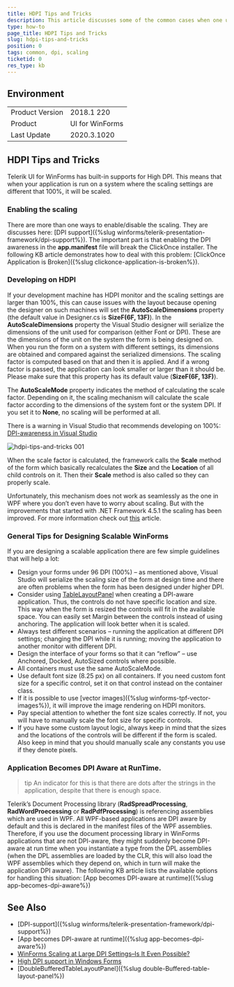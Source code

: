 ```yaml
---
title: HDPI Tips and Tricks
description: This article discusses some of the common cases when one uses HDPI.
type: how-to
page_title: HDPI Tips and Tricks
slug: hdpi-tips-and-tricks
position: 0
tags: common, dpi, scaling
ticketid: 0
res_type: kb
---
```



## Environment
<table>
    <tr>
        <td>Product Version</td>
        <td>2018.1 220</td>
    </tr>
    <tr>
        <td>Product</td>
        <td>UI for WinForms</td>
    </tr>
    <tr>
        <td>Last Update</td>
        <td>2020.3.1020</td>
    </tr>
</table>


## HDPI Tips and Tricks

Telerik UI for WinForms has built-in supports for High DPI. This means that when your application is run on a system where the scaling settings are different that 100%, it will be scaled.

### Enabling the scaling

There are more than one ways to enable/disable the scaling. They are discusses here: [DPI support]({%slug winforms/telerik-presentation-framework/dpi-support%}). The important part is that enabling the DPI awareness in the **app.manifest** file will break the ClickOnce installer. The following KB article demonstrates how to deal with this problem: [ClickOnce Application is Broken]({%slug clickonce-application-is-broken%}).

### Developing on HDPI 

If your development machine has HDPI monitor and the scaling settings are larger than 100%, this can cause issues with the layout because opening the designer on such machines will set the __AutoScaleDimensions__ property (the default value in Designer.cs is **SizeF(6F, 13F)**). In the **AutoScaleDimensions** property the Visual Studio designer will serialize the dimensions of the unit used for comparison (either Font or DPI). These are the dimensions of the unit on the system the form is being designed on. When you run the form on a system with different settings, its dimensions are obtained and compared against the serialized dimensions. The scaling factor is computed based on that and then it is applied. And if a wrong factor is passed, the application can look smaller or larger than it should be. Please make sure that this property has its default value (__SizeF(6F, 13F)__).

The **AutoScaleMode** property indicates the method of calculating the scale factor. Depending on it, the scaling mechanism will calculate the scale factor according to the dimensions of the system font or the system DPI. If you set it to **None**, no scaling will be performed at all.

There is a warning in Visual Studio that recommends developing on 100%: [DPI-awareness in Visual Studio](https://docs.microsoft.com/en-us/dotnet/framework/winforms/disable-dpi-awareness-visual-studio)

![hdpi-tips-and-tricks 001](images/hdpi-tips-and-tricks001.png)

When the scale factor is calculated, the framework calls the **Scale** method of the form which basically recalculates the **Size** and the **Location** of all child controls on it. Then their **Scale** method is also called so they can properly scale.

Unfortunately, this mechanism does not work as seamlessly as the one in WPF where you don’t even have to worry about scaling. But with the improvements that started with .NET Framework 4.5.1 the scaling has been improved. For more information check out [this](https://docs.microsoft.com/en-us/dotnet/desktop/winforms/automatic-scaling-in-windows-forms?view=netframeworkdesktop-4.8) article.

### General Tips for Designing Scalable WinForms

If you are designing a scalable application there are few simple guidelines that will help a lot:

* Design your forms under 96 DPI (100%) – as mentioned above, Visual Studio will serialize the scaling size of the form at design time and there are often problems when the form has been designed under higher DPI.
* Consider using [TableLayoutPanel](https://docs.microsoft.com/en-us/dotnet/api/system.windows.forms.tablelayoutpanel?view=netcore-3.1) when creating a DPI-aware application. Thus, the controls do not have specific location and size. This way when the form is resized the controls will fit in the available space. You can easily set Margin between the controls instead of using anchoring. The application will look better when it is scaled.   
* Always test different scenarios – running the application at different DPI settings; changing the DPI while it is running; moving the application to another monitor with different DPI.
* Design the interface of your forms so that it can “reflow” – use Anchored, Docked, AutoSized controls where possible.
* All containers must use the same AutoScaleMode.
* Use default font size (8.25 px) on all containers. If you need custom font size for a specific control, set it on that control instead on the container class.
* If it is possible to use [vector images]({%slug winforms-tpf-vector-images%}), it will improve the image rendering on HDPI monitors.
* Pay special attention to whether the font size scales correctly. If not, you will have to manually scale the font size for specific controls.
* If you have some custom layout logic, always keep in mind that the sizes and the locations of the controls will be different if the form is scaled. Also keep in mind that you should manually scale any constants you use if they denote pixels.

### Application Becomes DPI Aware at RunTime.

>tip An indicator for this is that there are dots after the strings in the application, despite that there is enough space. 

Telerik’s Document Processing library (**RadSpreadProcessing**, **RadWordProecessing** or **RadPdfProcessing**) is referencing assemblies which are used in WPF. All WPF-based applications are DPI aware by default and this is declared in the manifest files of the WPF assemblies. Therefore, if you use the document processing library in WinForms applications that are not DPI-aware, they might suddenly become DPI-aware at run time when you instantiate a type from the DPL assemblies (when the DPL assemblies are loaded by the CLR, this will also load the WPF assemblies which they depend on, which in turn will make the application DPI aware). The following KB article lists the available options for handling this situation: [App becomes DPI-aware at runtime]({%slug app-becomes-dpi-aware%})

## See Also

* [DPI-support]({%slug winforms/telerik-presentation-framework/dpi-support%})
* [App becomes DPI-aware at runtime]({%slug app-becomes-dpi-aware%})
* [WinForms Scaling at Large DPI Settings–Is It Even Possible?](https://www.telerik.com/blogs/winforms-scaling-at-large-dpi-settings-is-it-even-possible-)
* [High DPI support in Windows Forms](https://docs.microsoft.com/en-us/dotnet/framework/winforms/high-dpi-support-in-windows-forms)
* [DoubleBufferedTableLayoutPanel]({%slug double-Buffered-table-layout-panel%})